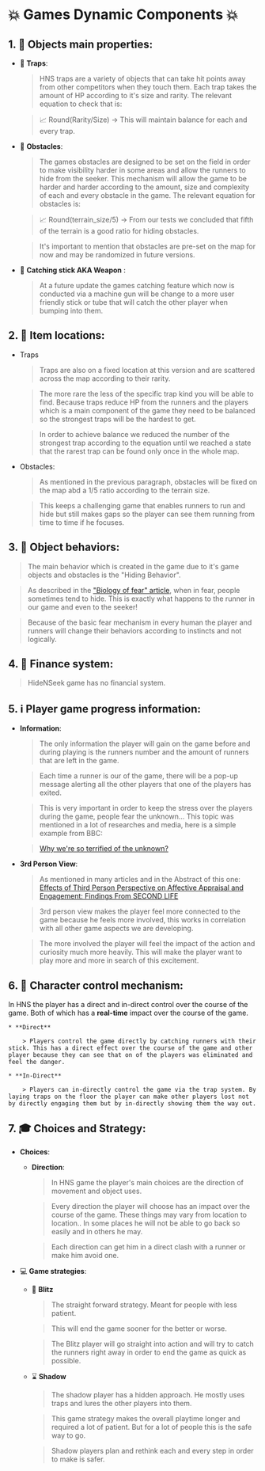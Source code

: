 # :collision: **Games Dynamic Components** :collision:

## 1. :gift: **Objects main properties**: 

* :speak_no_evil: **Traps**:

    > HNS traps are a variety of objects that can take hit points away from other competitors when they touch them. Each trap takes the amount of HP according to it's size and rarity. The relevant equation to check that is:
    
    > :chart_with_upwards_trend: Round(Rarity/Size)  -> This will maintain balance for each and every trap.


* :eyes: **Obstacles**:

    > The games obstacles are designed to be set on the field in order to make visibility harder in some areas and allow the runners to hide from the seeker. This mechanism will allow the game to be harder and harder according to the amount, size and complexity of each and every obstacle in the game. The relevant equation for obstacles is:

    > :chart_with_upwards_trend: Round(terrain_size/5)  -> From our tests we concluded that fifth of the terrain is a good ratio for hiding obstacles.

    > It's important to mention that obstacles are pre-set on the map for now and may be randomized in future versions.

* :saxophone: **Catching stick AKA Weapon** :
    > At a future update the games catching feature which now is conducted via a machine gun will be change to a more user friendly stick or tube that will catch the other player when bumping into them.

## 2. :maple_leaf: **Item locations**:

* Traps 

    > Traps are also on a fixed location at this version and are scattered across the map according to their rarity. 

    > The more rare the less of the specific trap kind you will be able to find. Because traps reduce HP from the runners and the players which is a main component of the game they need to be balanced so the strongest  traps will be the hardest to get.

    > In order to achieve balance we reduced the number of the strongest trap according to the equation until we reached a state that the rarest trap can be found only once in the whole map. 

* Obstacles:

    > As mentioned in the previous paragraph, obstacles will be fixed on the map abd a 1/5 ratio according to the terrain size.

    > This keeps a challenging game that enables runners to run and hide but still makes gaps so the player can see them running from time to time if he focuses. 

## 3. :jack_o_lantern: **Object behaviors**:

> The main behavior which is created in the game due to it's game objects and obstacles is the "Hiding Behavior".

> As described in the ["Biology of fear" article](https://www.ncbi.nlm.nih.gov/pmc/articles/PMC3595162/), when in fear, people sometimes tend to hide. This is exactly what happens to the runner in our game and even to the seeker! 

> Because of the basic fear mechanism in every human the player and runners will change their behaviors according to instincts and not logically. 

## 4. :money_with_wings: **Finance system**:

> HideNSeek game has no financial system.

## 5. :information_source: **Player game progress information**:

* **Information**:

    > The only information the player will gain on the game before and during playing is the runners number and the amount of runners that are left in the game.

    > Each time a runner is our of the game, there will be a pop-up message alerting all the other players that one of the players has exited. 

    > This is very important in order to keep the stress over the players during the game, people fear the unknown...
    This topic was mentioned in a lot of researches and media, here is a simple example from BBC:

    > [Why we're so terrified of the unknown?](https://www.bbc.com/worklife/article/20211022-why-were-so-terrified-of-the-unknown)

* **3rd Person View**:

    > As mentioned in many articles and in the Abstract of this one: [Effects of Third Person Perspective on Affective Appraisal and Engagement: Findings From SECOND LIFE](https://journals.sagepub.com/doi/10.1177/1046878110365515)

    > 3rd person view makes the player feel more connected to the game because he feels more involved, this works in correlation with all other game aspects we are developing.

    > The more involved the player will feel the impact of the action and curiosity much more heavily. This will make the player want to play more and more in search of this excitement. 


## 6. :passport_control: **Character control mechanism**:

In HNS the player has a direct and in-direct control over the course of the game. Both of which has a **real-time** impact over the course of the game.

    * **Direct**

        > Players control the game directly by catching runners with their stick. This has a direct effect over the course of the game and other player because they can see that on of the players was eliminated and feel the danger.

    * **In-Direct**

        > Players can in-directly control the game via the trap system. By laying traps on the floor the player can make other players lost not by directly engaging them but by in-directly showing them the way out. 

## 7. :mortar_board: **Choices and Strategy**:

* **Choices**:

    * **Direction**:

        > In HNS game the player's main choices are the direction of movement and object uses.

        > Every direction the player will choose has an impact over the course of the game. These things may vary from location to location.. In some places he will not be able to go back so easily and in others he may.

        > Each direction can get him in a direct clash with a runner or make him avoid one.

* :computer: **Game strategies**:

    * :sparkler: **Blitz**

        > The straight forward strategy. Meant for people with less patient.

        > This will end the game sooner for the better or worse.

        > The Blitz player will go straight into action and will try to catch the runners right away in order to end the game as quick as possible.

    * :hourglass: **Shadow**

        > The shadow player has a hidden approach. He mostly uses traps and lures the other players into them.

        > This game strategy makes the overall playtime longer and required a lot of patient. But for a lot of people this is the safe way to go. 

        > Shadow players plan and rethink each and every step in order to make is safer. 